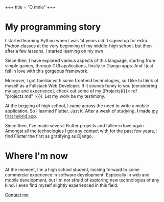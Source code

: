 +++
title = "O mnie"
+++

# My programming story  
 I started learning Python when I was 14 years old. I signed up for extra Python classes at the very beginning of my middle-high school, but then after a few lessons, I started learning on my own. 
 
 Since then, I have explored various aspects of this language, starting from simple games, through GUI applications, finally to Django apps. And I just fell in love with this gorgeous framework.  
 
 Moreover, I got familiar with some frontend technologies, so I like to think of myself as a Fullstack Web Developer. If it sounds funny to you (considering my age and experience), check out some of my [Projects]({{< ref "projects.md" >}}). Let my work be my testimony.  
 
 At the begging of high school, I came across the need to write a mobile application. So I learned Flutter. Just it. After a week of studying, I made [my first hybrid app](/projects/#bookaseat).  
 
 Since then, I've made several Flutter projects and fallen in love again. Amongst all the technologies I got any contact with for the past few years, I find Flutter the first as gratifying as Django.  
 
 # Where I'm now
 At the moment, I'm a high school student, looking forward to some commercial experience in software development. Especially in web and mobile development, but I'm not afraid of exploring new technologies of any kind. I even find myself slightly experienced in this field.
  
  
[Contact me](mailto:kontakt@kowalinski.dev)